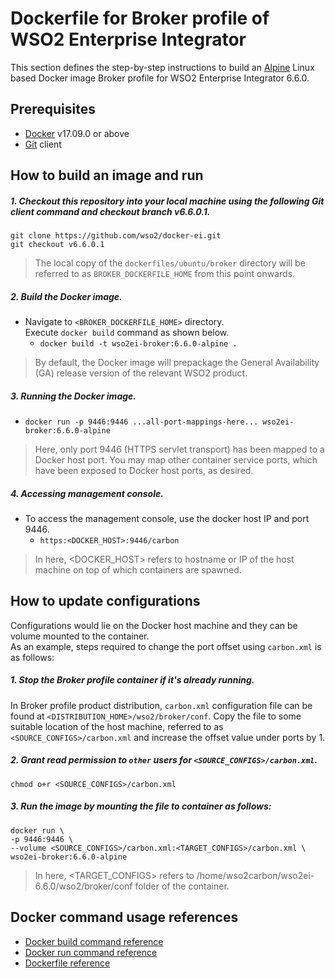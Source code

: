 # Dockerfile for Broker profile of WSO2 Enterprise Integrator #

This section defines the step-by-step instructions to build an [Alpine](https://hub.docker.com/_/alpine/) Linux based Docker image
Broker profile for WSO2 Enterprise Integrator 6.6.0.

## Prerequisites

* [Docker](https://www.docker.com/get-docker) v17.09.0 or above
* [Git](https://git-scm.com/book/en/v2/Getting-Started-Installing-Git) client

## How to build an image and run

##### 1. Checkout this repository into your local machine using the following Git client command and checkout branch v6.6.0.1.

```
git clone https://github.com/wso2/docker-ei.git
git checkout v6.6.0.1
```

>The local copy of the `dockerfiles/ubuntu/broker` directory will be referred to as `BROKER_DOCKERFILE_HOME` from this point onwards.

##### 2. Build the Docker image.

- Navigate to `<BROKER_DOCKERFILE_HOME>` directory. <br>
  Execute `docker build` command as shown below.
    + `docker build -t wso2ei-broker:6.6.0-alpine .`

> By default, the Docker image will prepackage the General Availability (GA) release version of the relevant WSO2 product.

##### 3. Running the Docker image.

- `docker run -p 9446:9446 ...all-port-mappings-here... wso2ei-broker:6.6.0-alpine`

>Here, only port 9446 (HTTPS servlet transport) has been mapped to a Docker host port.
You may map other container service ports, which have been exposed to Docker host ports, as desired.

##### 4. Accessing management console.

- To access the management console, use the docker host IP and port 9446.
    + `https:<DOCKER_HOST>:9446/carbon`
    
>In here, <DOCKER_HOST> refers to hostname or IP of the host machine on top of which containers are spawned.

## How to update configurations

Configurations would lie on the Docker host machine and they can be volume mounted to the container. <br>
As an example, steps required to change the port offset using `carbon.xml` is as follows:

##### 1. Stop the Broker profile container if it's already running.

In Broker profile product distribution, `carbon.xml` configuration file can be found at `<DISTRIBUTION_HOME>/wso2/broker/conf`.
Copy the file to some suitable location of the host machine, referred to as `<SOURCE_CONFIGS>/carbon.xml` and
increase the offset value under ports by 1.

##### 2. Grant read permission to `other` users for `<SOURCE_CONFIGS>/carbon.xml`.

```
chmod o+r <SOURCE_CONFIGS>/carbon.xml
```

##### 3. Run the image by mounting the file to container as follows:

```
docker run \
-p 9446:9446 \
--volume <SOURCE_CONFIGS>/carbon.xml:<TARGET_CONFIGS>/carbon.xml \
wso2ei-broker:6.6.0-alpine
```

>In here, <TARGET_CONFIGS> refers to /home/wso2carbon/wso2ei-6.6.0/wso2/broker/conf folder of the container.

## Docker command usage references

* [Docker build command reference](https://docs.docker.com/engine/reference/commandline/build/)
* [Docker run command reference](https://docs.docker.com/engine/reference/run/)
* [Dockerfile reference](https://docs.docker.com/engine/reference/builder/)
